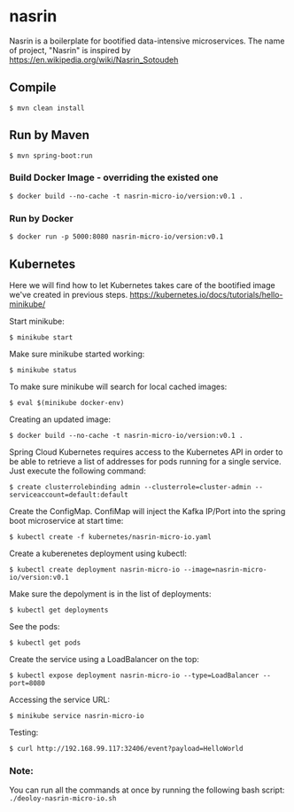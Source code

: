 # nasrin
Nasrin is a boilerplate for bootified data-intensive microservices.
The name of project, "Nasrin" is inspired by https://en.wikipedia.org/wiki/Nasrin_Sotoudeh


## Compile
`$ mvn clean install`

## Run by Maven
`$ mvn spring-boot:run`

### Build Docker Image - overriding the existed one
`$ docker build --no-cache -t nasrin-micro-io/version:v0.1 .`

### Run by Docker
`$ docker run -p 5000:8080 nasrin-micro-io/version:v0.1`

## Kubernetes
Here we will find how to let Kubernetes takes care of the bootified image we've created in previous steps.
https://kubernetes.io/docs/tutorials/hello-minikube/

Start minikube:

`$ minikube start`

Make sure minikube started working:

`$ minikube status`

To make sure minikube will search for local cached images:

`$ eval $(minikube docker-env)`

Creating an updated image:

`$ docker build --no-cache -t nasrin-micro-io/version:v0.1 .`

Spring Cloud Kubernetes requires access to the Kubernetes API in order to be able to retrieve a list of addresses for pods running for a single service. 
Just execute the following command:

`$ create clusterrolebinding admin --clusterrole=cluster-admin --serviceaccount=default:default`

Create the ConfigMap. ConfiMap will inject the Kafka IP/Port into the spring boot microservice at start time:

`$ kubectl create -f kubernetes/nasrin-micro-io.yaml`

Create a kuberenetes deployment using kubectl:

`$ kubectl create deployment nasrin-micro-io --image=nasrin-micro-io/version:v0.1`

Make sure the depolyment is in the list of deployments:

`$ kubectl get deployments`

See the pods:

`$ kubectl get pods`

Create the service using a LoadBalancer on the top:

`$ kubectl expose deployment nasrin-micro-io --type=LoadBalancer --port=8080`

Accessing the service URL:

`$ minikube service nasrin-micro-io`

Testing:

`$ curl http://192.168.99.117:32406/event?payload=HelloWorld`

### Note:
You can run all the commands at once by running the following bash script:
 `./deoloy-nasrin-micro-io.sh`


